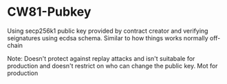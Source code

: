 # CW81-Pubkey

Using secp256k1 public key provided by contract creator and verifying seignatures using ecdsa schema. Similar to how things works normally off-chain

Note: Doesn't protect against replay attacks and isn't suitabale for production and doesn't restrict on who can change the public key. Mot for production
